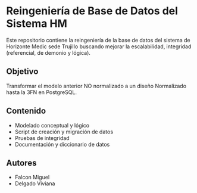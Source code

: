 # Reingeniería de Base de Datos del Sistema HM

Este repositorio contiene la reingeniería de la base de datos del sistema de Horizonte Medic sede Trujillo buscando mejorar la escalabilidad, integridad (referencial, de demonio y lógica).

## Objetivo
Transformar el modelo anterior NO normalizado a un diseño Normalizado hasta la 3FN en PostgreSQL.

## Contenido
- Modelado conceptual y lógico
- Script de creación y migración de datos
- Pruebas de integridad
- Documentación y diccionario de datos

## Autores
- Falcon Miguel
- Delgado Viviana

